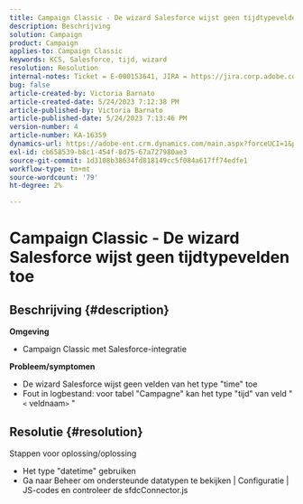 ```yaml
---
title: Campaign Classic - De wizard Salesforce wijst geen tijdtypevelden toe
description: Beschrijving
solution: Campaign
product: Campaign
applies-to: Campaign Classic
keywords: KCS, Salesforce, tijd, wizard
resolution: Resolution
internal-notes: Ticket = E-000153641, JIRA = https://jira.corp.adobe.com/browse/NEO-27340
bug: false
article-created-by: Victoria Barnato
article-created-date: 5/24/2023 7:12:38 PM
article-published-by: Victoria Barnato
article-published-date: 5/24/2023 7:13:46 PM
version-number: 4
article-number: KA-16359
dynamics-url: https://adobe-ent.crm.dynamics.com/main.aspx?forceUCI=1&pagetype=entityrecord&etn=knowledgearticle&id=a238fbef-66fa-ed11-8849-6045bd006b3d
exl-id: cb658539-b8c1-454f-8d75-67a727980ae3
source-git-commit: 1d3108b38634fd818149cc5f084a617ff74edfe1
workflow-type: tm+mt
source-wordcount: '79'
ht-degree: 2%

---
```


# Campaign Classic - De wizard Salesforce wijst geen tijdtypevelden toe

## Beschrijving {#description}

<b>Omgeving</b>
- Campaign Classic met Salesforce-integratie

<b>Probleem/symptomen</b>
- De wizard Salesforce wijst geen velden van het type &quot;time&quot; toe
- Fout in logbestand: voor tabel &quot;Campagne&quot; kan het type &quot;tijd&quot; van veld &quot;`<` veldnaam`>` &quot;



## Resolutie {#resolution}

Stappen voor oplossing/oplossing
- Het type &quot;datetime&quot; gebruiken
- Ga naar Beheer om ondersteunde datatypen te bekijken | Configuratie | JS-codes en controleer de sfdcConnector.js
